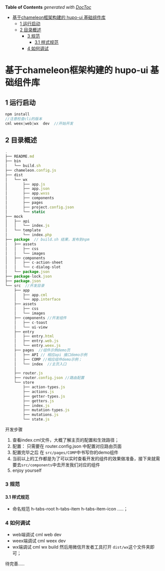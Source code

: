 <!-- START doctoc generated TOC please keep comment here to allow auto update -->
<!-- DON'T EDIT THIS SECTION, INSTEAD RE-RUN doctoc TO UPDATE -->
**Table of Contents**  *generated with [DocToc](https://github.com/thlorenz/doctoc)*

- [基于chameleon框架构建的 hupo-ui 基础组件库](#%E5%9F%BA%E4%BA%8Echameleon%E6%A1%86%E6%9E%B6%E6%9E%84%E5%BB%BA%E7%9A%84-hupo-ui-%E5%9F%BA%E7%A1%80%E7%BB%84%E4%BB%B6%E5%BA%93)
  - [1 运行启动](#1-%E8%BF%90%E8%A1%8C%E5%90%AF%E5%8A%A8)
  - [2 目录概述](#2-%E7%9B%AE%E5%BD%95%E6%A6%82%E8%BF%B0)
    - [3 规范](#3-%E8%A7%84%E8%8C%83)
      - [3.1 样式规范](#31-%E6%A0%B7%E5%BC%8F%E8%A7%84%E8%8C%83)
    - [4 如何调试](#4-%E5%A6%82%E4%BD%95%E8%B0%83%E8%AF%95)

<!-- END doctoc generated TOC please keep comment here to allow auto update -->

# 基于chameleon框架构建的 hupo-ui 基础组件库

## 1 运行启动

```js
npm install
//注意检查cli的版本
cml weex|web|wx  dev  //开始开发

```

## 2 目录概述

```javascript
.
├── README.md
├── bin
│   └── build.sh
├── chameleon.config.js
├── dist
│   └── wx
│       ├── app.js
│       ├── app.json
│       ├── app.wxss
│       ├── components
│       ├── pages
│       ├── project.config.json
│       └── static
├── mock
│   ├── api
│   │   └── index.js
│   └── template
│       └── index.php
├── package  // build.sh 结果，发布到npm
│   ├── assets
│   │   ├── css
│   │   └── images
│   ├── components
│   │   ├── c-action-sheet
│   │   └── c-dialog-slot
│   └── package.json
├── package-lock.json
├── package.json
└── src  //开发目录
    ├── app
    │   ├── app.cml
    │   └── app.interface
    ├── assets
    │   ├── css
    │   └── images
    ├── components //开发组件
    │   ├── c-toast
    │   └── ui-view
    ├── entry
    │   ├── entry.html
    │   ├── entry.web.js
    │   └── entry.weex.js
    ├── pages  //组件示例demo页
    │   ├── API // 相应api 接口demo示例
    │   ├── COMP //相应组件demo示例；
    │   └── index  //主页入口
    │
    ├── router.js
    ├── router.config.json //路由配置
    └── store
        ├── action-types.js
        ├── actions.js
        ├── getter-types.js
        ├── getters.js
        ├── index.js
        ├── mutation-types.js
        ├── mutations.js
        └── state.js

```

开发步骤
1. 查看index.cml文件，大概了解主页的配置和生效路径；
2. 配置：
    只需要在 router.config.json 中配置对应路由页面
3. 配置完毕之后 在 `src/pages/COMP`中书写你的demo组件
4. 当前以上的工作都是为了可以实时查看开发的组件的效果做准备，接下来就需要去`src/components`中去开发我们对应的组件
5. enjoy yourself

### 3 规范
#### 3.1 样式规范

* 命名规范  h-tabs-root  h-tabs-item  h-tabs-item-icon .....；

### 4 如何调试
* web端调试  cml web dev
* weex端调试  cml weex dev
* wx端调试  cml wx build  然后用微信开发者工具打开 `dist/wx`这个文件夹即可；

待完善.....

